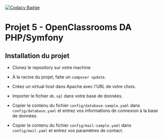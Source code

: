 
[![Codacy Badge](https://api.codacy.com/project/badge/Grade/b087b58f628b45e9bd3273fc33b7d797)](https://app.codacy.com/gh/briandidierjean/projet5-oc?utm_source=github.com&utm_medium=referral&utm_content=briandidierjean/projet5-oc&utm_campaign=Badge_Grade)

# Projet 5 - OpenClassrooms DA PHP/Symfony

## Installation du projet

* Clonez le repository sur votre machine

* À la racine du projet, faite un `composer update`.

* Créez un virtual host dans Apache avec l'URL de votre choix.

* Importer le fichier `db.sql` dans votre base de données.

* Copier le contenu du fichier `config/database-sample.yaml` dans `config/database.yaml` et entrez vos informations de connexion à la base de données.

* Copier le contenu du fichier `config/mail-sample.yaml` dans `config/mail.yaml` et entrez vos paramètres de contact.

